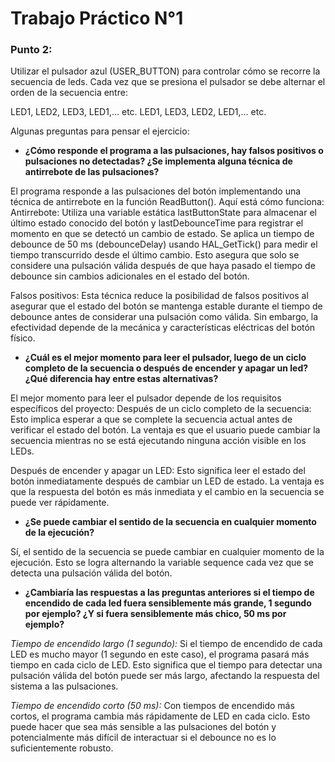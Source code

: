 # Trabajo Práctico N°1

### Punto 2:

Utilizar el pulsador azul (USER_BUTTON) para controlar cómo se recorre la secuencia de leds.  Cada vez que se presiona el pulsador se debe alternar el orden de la secuencia entre:

LED1, LED2, LED3, LED1,... etc.
LED1, LED3, LED2, LED1,... etc.

Algunas preguntas para pensar el ejercicio:

* **¿Cómo responde el programa a las pulsaciones, hay falsos positivos o pulsaciones no detectadas? ¿Se implementa alguna técnica de antirrebote de las pulsaciones?**

El programa responde a las pulsaciones del botón implementando una técnica de antirrebote en la función ReadButton(). Aquí está cómo funciona:
Antirrebote: Utiliza una variable estática lastButtonState para almacenar el último estado conocido del botón y lastDebounceTime para registrar el momento en que se detectó un cambio de estado. Se aplica un tiempo de debounce de 50 ms (debounceDelay) usando HAL_GetTick() para medir el tiempo transcurrido desde el último cambio. Esto asegura que solo se considere una pulsación válida después de que haya pasado el tiempo de debounce sin cambios adicionales en el estado del botón.

Falsos positivos: Esta técnica reduce la posibilidad de falsos positivos al asegurar que el estado del botón se mantenga estable durante el tiempo de debounce antes de considerar una pulsación como válida. Sin embargo, la efectividad depende de la mecánica y características eléctricas del botón físico.

* **¿Cuál es el mejor momento para leer el pulsador, luego de un ciclo completo de la secuencia o después de encender y apagar un led? ¿Qué diferencia hay entre estas alternativas?**

El mejor momento para leer el pulsador depende de los requisitos específicos del proyecto:
Después de un ciclo completo de la secuencia: Esto implica esperar a que se complete la secuencia actual antes de verificar el estado del botón. La ventaja es que el usuario puede cambiar la secuencia mientras no se está ejecutando ninguna acción visible en los LEDs.

Después de encender y apagar un LED: Esto significa leer el estado del botón inmediatamente después de cambiar un LED de estado. La ventaja es que la respuesta del botón es más inmediata y el cambio en la secuencia se puede ver rápidamente.

* **¿Se puede cambiar el sentido de la secuencia en cualquier momento de la ejecución?**

Sí, el sentido de la secuencia se puede cambiar en cualquier momento de la ejecución. Esto se logra alternando la variable sequence cada vez que se detecta una pulsación válida del botón.

* **¿Cambiaría las respuestas a las preguntas anteriores si el tiempo de encendido de cada led fuera sensiblemente más grande, 1 segundo por ejemplo? ¿Y si fuera  sensiblemente más chico, 50 ms por ejemplo?**

*Tiempo de encendido largo (1 segundo):* Si el tiempo de encendido de cada LED es mucho mayor (1 segundo en este caso), el programa pasará más tiempo en cada ciclo de LED. Esto significa que el tiempo para detectar una pulsación válida del botón puede ser más largo, afectando la respuesta del sistema a las pulsaciones.

*Tiempo de encendido corto (50 ms):* Con tiempos de encendido más cortos, el programa cambia más rápidamente de LED en cada ciclo. Esto puede hacer que sea más sensible a las pulsaciones del botón y potencialmente más difícil de interactuar si el debounce no es lo suficientemente robusto.
